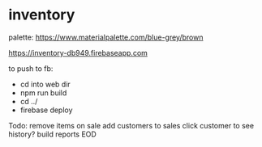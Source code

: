 # inventory

palette: https://www.materialpalette.com/blue-grey/brown

https://inventory-db949.firebaseapp.com

to push to fb:
- cd into web dir
- npm run build
- cd ../
- firebase deploy


Todo:
    remove items on sale
    add customers to sales
    click customer to see history?
    build reports
        EOD
